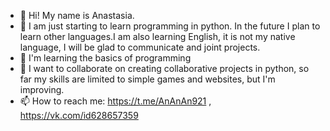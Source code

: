 - 👋 Hi! My name is Anastasia.
- 👀 I am just starting to learn programming in python. In the future I plan to learn other languages.I am also learning English, it is not my native language, I will be glad to communicate and joint projects.
- 🌱 I'm learning the basics of programming
- 💞️ I want to collaborate on creating collaborative projects in python, so far my skills are limited to simple games and websites, but I'm improving.
- 📫 How to reach me: https://t.me/AnAnAn921 , https://vk.com/id628657359 


